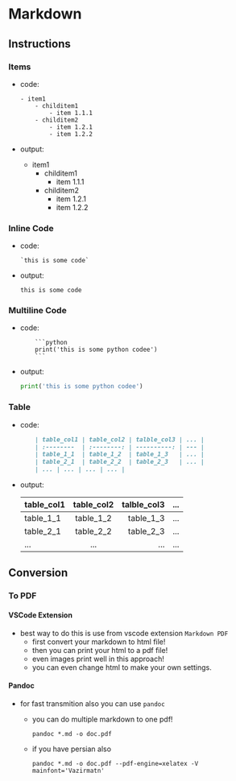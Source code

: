 # Markdown

## Instructions

### Items

- code:

    ```shell
    - item1
        - childitem1
            - item 1.1.1
        - childitem2
            - item 1.2.1
            - item 1.2.2
    ```

- output:

  - item1
    - childitem1
      - item 1.1.1
    - childitem2
      - item 1.2.1
      - item 1.2.2

### Inline Code

- code:

    ```shell
    `this is some code`
    ```

- output:

    `this is some code`

### Multiline Code

- code:

    ```shell
        ```python
        print('this is some python codee')    
        ```
    ```

- output:

    ```python
    print('this is some python codee')    
    ```

### Table

- code:

    ```md
        | table_col1 | table_col2 | talble_col3 | ... |
        | :--------  | :--------: | ----------: | --- |
        | table_1_1  | table_1_2  | table_1_3   | ... |
        | table_2_1  | table_2_2  | table_2_3   | ... |
        | ... | ... | ... | ... |
    ```

- output:

    | table_col1 | table_col2 | talble_col3 | ... |
    | :--------  | :--------: | ----------: | --- |
    | table_1_1  | table_1_2  | table_1_3   | ... |
    | table_2_1  | table_2_2  | table_2_3   | ... |
    | ... | ... | ... | ... |

## Conversion

### To PDF

#### VSCode Extension

- best way to do this is use from vscode extension `Markdown PDF`
  - first convert your markdown to html file!
  - then you can print your html to a pdf file!
  - even images print well in this approach!
  - you can even change html to make your own settings.

#### Pandoc

- for fast transmition also you can use `pandoc`
  - you can do multiple markdown to one pdf!

    ```shell
    pandoc *.md -o doc.pdf
    ```

  - if you have persian also

    ```shell
    pandoc *.md -o doc.pdf --pdf-engine=xelatex -V mainfont='Vazirmatn'
    ```

